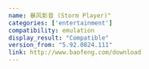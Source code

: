 ```yaml
---
name: 暴风影音 (Storm Player)"
categories: ['entertainment']
compatibility: emulation
display_result: "Compatible"
version_from: "5.92.0824.111"
link: http://www.baofeng.com/download
---
```

